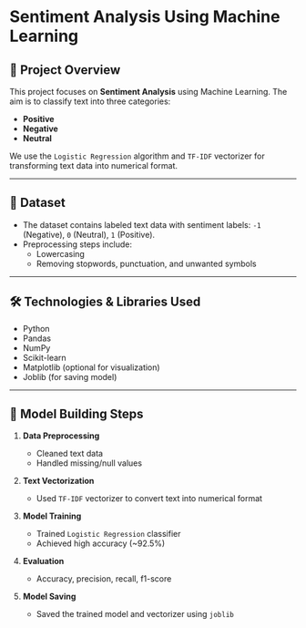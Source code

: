 # Sentiment Analysis Using Machine Learning

## 📌 Project Overview

This project focuses on **Sentiment Analysis** using Machine Learning. The aim is to classify text into three categories:
- **Positive**
- **Negative**
- **Neutral**

We use the `Logistic Regression` algorithm and `TF-IDF` vectorizer for transforming text data into numerical format.

---

## 📂 Dataset

- The dataset contains labeled text data with sentiment labels: `-1` (Negative), `0` (Neutral), `1` (Positive).
- Preprocessing steps include:
  - Lowercasing
  - Removing stopwords, punctuation, and unwanted symbols

---

## 🛠️ Technologies & Libraries Used

- Python
- Pandas
- NumPy
- Scikit-learn
- Matplotlib (optional for visualization)
- Joblib (for saving model)

---

## 🚀 Model Building Steps

1. **Data Preprocessing**
   - Cleaned text data
   - Handled missing/null values

2. **Text Vectorization**
   - Used `TF-IDF` vectorizer to convert text into numerical format

3. **Model Training**
   - Trained `Logistic Regression` classifier
   - Achieved high accuracy (~92.5%)

4. **Evaluation**
   - Accuracy, precision, recall, f1-score

5. **Model Saving**
   - Saved the trained model and vectorizer using `joblib`


